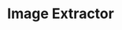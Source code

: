 ---
name: extract
host: extract.pics
origin: https://extract.pics
pathname: /
search: ''
href: https://extract.pics/
title: Image Extractor
ogTitle: Image Extractor
twitterTitle: Image Extractor
description: >-
  A free tool to extract, view and download images from any website by using a
  virtual browser.
ogDescription: >-
  A free tool to extract, view and download images from any website by using a
  virtual browser.
image: https://extract.pics/img/preview.jpg
ogImage: https://extract.pics/img/preview.jpg
twitterImage: http://extract.pics/img/preview.jpg
keywords: >-
  extract images online, image extractor, download images, view images, extract
  images from website, download images from website, image bulk downloader, find
  images on website

---